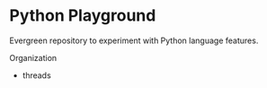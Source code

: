 # Python Playground
Evergreen repository to experiment with Python language features.

Organization
- threads

